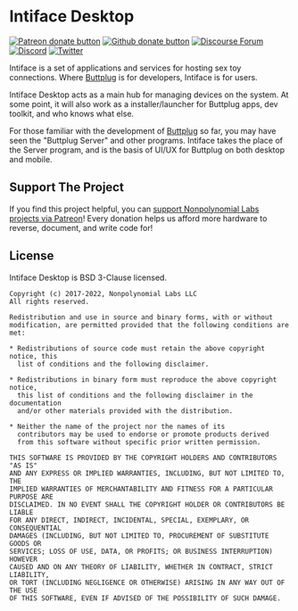 # Intiface Desktop

[![Patreon donate button](https://img.shields.io/badge/patreon-donate-yellow.svg)](https://www.patreon.com/qdot)
[![Github donate button](https://img.shields.io/badge/github-donate-ff69b4.svg)](https://www.github.com/sponsors/qdot)
[![Discourse Forum](https://img.shields.io/badge/discourse-forum-blue.svg)](https://metafetish.club)
[![Discord](https://img.shields.io/discord/353303527587708932.svg?logo=discord)](https://discord.buttplug.io)
[![Twitter](https://img.shields.io/twitter/follow/buttplugio.svg?style=social&logo=twitter)](https://twitter.com/buttplugio)

Intiface is a set of applications and services for hosting sex toy connections. Where
[Buttplug](https://buttplug.io) is for developers, Intiface is for users.

Intiface Desktop acts as a main hub for managing devices on the system. At some point, it will also
work as a installer/launcher for Buttplug apps, dev toolkit, and who knows what else.

For those familiar with the development of [Buttplug](https://buttplug.io) so far, you may have seen
the "Buttplug Server" and other programs. Intiface takes the place of the Server program, and is the
basis of UI/UX for Buttplug on both desktop and mobile.

## Support The Project

If you find this project helpful, you can [support Nonpolynomial Labs projects via
Patreon](http://patreon.com/qdot)! Every donation helps us afford more hardware to reverse,
document, and write code for!

## License

Intiface Desktop is BSD 3-Clause licensed.

    Copyright (c) 2017-2022, Nonpolynomial Labs LLC
    All rights reserved.
    
    Redistribution and use in source and binary forms, with or without
    modification, are permitted provided that the following conditions are met:
    
    * Redistributions of source code must retain the above copyright notice, this
      list of conditions and the following disclaimer.
    
    * Redistributions in binary form must reproduce the above copyright notice,
      this list of conditions and the following disclaimer in the documentation
      and/or other materials provided with the distribution.
    
    * Neither the name of the project nor the names of its
      contributors may be used to endorse or promote products derived
      from this software without specific prior written permission.
    
    THIS SOFTWARE IS PROVIDED BY THE COPYRIGHT HOLDERS AND CONTRIBUTORS "AS IS"
    AND ANY EXPRESS OR IMPLIED WARRANTIES, INCLUDING, BUT NOT LIMITED TO, THE
    IMPLIED WARRANTIES OF MERCHANTABILITY AND FITNESS FOR A PARTICULAR PURPOSE ARE
    DISCLAIMED. IN NO EVENT SHALL THE COPYRIGHT HOLDER OR CONTRIBUTORS BE LIABLE
    FOR ANY DIRECT, INDIRECT, INCIDENTAL, SPECIAL, EXEMPLARY, OR CONSEQUENTIAL
    DAMAGES (INCLUDING, BUT NOT LIMITED TO, PROCUREMENT OF SUBSTITUTE GOODS OR
    SERVICES; LOSS OF USE, DATA, OR PROFITS; OR BUSINESS INTERRUPTION) HOWEVER
    CAUSED AND ON ANY THEORY OF LIABILITY, WHETHER IN CONTRACT, STRICT LIABILITY,
    OR TORT (INCLUDING NEGLIGENCE OR OTHERWISE) ARISING IN ANY WAY OUT OF THE USE
    OF THIS SOFTWARE, EVEN IF ADVISED OF THE POSSIBILITY OF SUCH DAMAGE.


